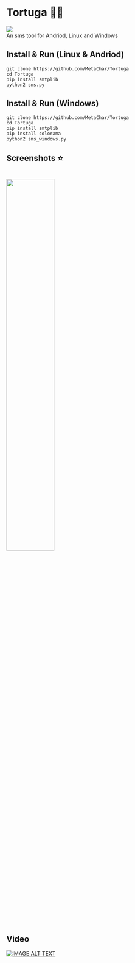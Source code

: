 # Tortuga 🐢🐢
<img src=https://img.shields.io/badge/Tested-Android%2C%20Linux%20%26%20Windows-green.svg></img><br>
An sms tool for Andriod, Linux and Windows

## Install & Run (Linux & Andriod)
```
git clone https://github.com/MetaChar/Tortuga
cd Tortuga
pip install smtplib
python2 sms.py
```

## Install & Run (Windows)
```
git clone https://github.com/MetaChar/Tortuga
cd Tortuga
pip install smtplib
pip install colorama
python2 sms_windows.py
```

## Screenshots ⭐
<br><img src="https://i.imgur.com/Ocj7HN3.png" width="50%"></img>

## Video
[![IMAGE ALT TEXT](https://i.ytimg.com/vi/VNPGNbOzvq0/hqdefault.jpg?sqp=-oaymwEZCPYBEIoBSFXyq4qpAwsIARUAAIhCGAFwAQ==&rs=AOn4CLB8VdgB6EAudajyuXpZHom2TsBE8Q)](https://youtu.be/VNPGNbOzvq0 "Video Title")

